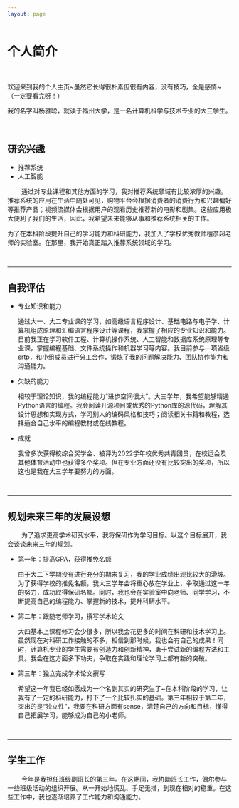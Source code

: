 ```yaml
---
layout: page
---
```


# 个人简介

<br>

欢迎来到我的个人主页\~虽然它长得很朴素但很有内容，没有技巧，全是感情\~（一定要看完呀！）

我的名字叫杨雅聪，就读于福州大学，是一名计算机科学与技术专业的大三学生。

<br>

## 研究兴趣

- 推荐系统
- 人工智能

&nbsp;&nbsp;&nbsp;&nbsp;&nbsp;&nbsp;&nbsp;&nbsp;通过对专业课程和其他方面的学习，我对推荐系统领域有比较浓厚的兴趣。推荐系统的应用在生活中随处可见，购物平台会根据消费者的消费行为和兴趣偏好等推荐产品；视频流媒体会根据用户的观看历史推荐新的电影和剧集。这些应用极大便利了我们的生活，因此，我希望未来能够从事和推荐系统相关的工作。

为了在本科阶段提升自己的学习能力和科研能力，我加入了学校优秀教师檀彦超老师的实验室。在那里，我开始真正踏入推荐系统领域的学习。

<br>

------

## 自我评估

- 专业知识和能力

  通过大一、大二专业课的学习，如高级语言程序设计、基础电路与电子学、计算机组成原理和汇编语言程序设计等课程，我掌握了相应的专业知识和能力。目前我正在学习软件工程、计算机操作系统、人工智能和数据库系统原理等专业课，掌握编程基础、文件系统操作和机器学习等内容。我目前参与一项省级srtp，和小组成员进行分工合作，锻炼了我的问题解决能力、团队协作能力和沟通能力。

- 欠缺的能力

  相较于理论知识，我的编程能力“进步空间很大”。大三学年，我希望能够精通Python语言的编程。我会阅读开源项目或优秀的Python库的源代码，理解其设计思想和实现方式，学习别人的编码风格和技巧；阅读相关书籍和教程，选择适合自己水平的编程教材或在线教程。
  
- 成就

  我曾多次获得校综合奖学金、被评为2022学年校优秀共青团员，在校运会及其他体育活动中也获得多个奖项。但在专业方面还没有比较突出的奖项，所以这也是我在大三学年要努力的方面。

  <br>

------

## 规划未来三年的发展设想

&nbsp;&nbsp;&nbsp;&nbsp;&nbsp;&nbsp;&nbsp;&nbsp;为了追求更高学术研究水平，我将保研作为学习目标。以这个目标展开，我会谈谈未来三年的规划。

- 第一年：提高GPA，获得推免名额	

  由于大二下学期没有进行充分的期末复习，我的学业成绩出现比较大的滑坡。为了获得学校的推免名额，我大三学年会将重心放在学业上，争取通过这一年的努力，成功取得保研名额。同时，我也会在实验室中向老师、同学学习，不断提高自己的编程能力、掌握新的技术，提升科研水平。

- 第二年：跟随老师学习，撰写学术论文

  大四基本上课程修习会少很多，所以我会花更多的时间在科研和技术学习上。虽然现在对科研工作接触的不多，相信到那时候，我也会有自己的成果！同时，计算机专业的学生需要有创造力和创新精神，勇于尝试新的编程方法和工具。我会在这方面多下功夫，争取在实践和理论学习上都有新的突破。

- 第三年：独立完成学术论文撰写

  希望这一年我已经如愿成为一个名副其实的研究生了~在本科阶段的学习，让我有了一定的科研能力，打下了一个比较扎实的基础。第三年相较于第二年，突出的是“独立性”，我要在科研方面有sense，清楚自己的方向和目标，懂得自己拓展学习，能够成为自己的小老师。
  
  <br>

------

## 学生工作

&nbsp;&nbsp;&nbsp;&nbsp;&nbsp;&nbsp;&nbsp;&nbsp;今年是我担任班级副班长的第三年。在这期间，我协助班长工作，偶尔参与一些班级活动的组织开展。从一开始地慌乱、手足无措，到现在相对的稳重。在这些工作中，我也逐渐培养了工作能力和沟通能力。